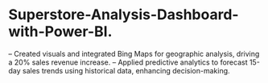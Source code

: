 # Superstore-Analysis-Dashboard-with-Power-BI.
– Created visuals and integrated Bing Maps for geographic analysis, driving a 20% sales revenue increase. – Applied predictive analytics to forecast 15-day sales trends using historical data, enhancing decision-making.
